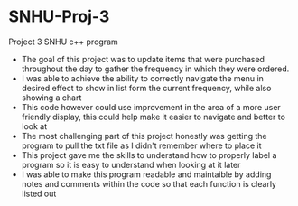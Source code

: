 # SNHU-Proj-3
Project 3 SNHU c++ program

- The goal of this project was to update items that were purchased throughout the day to gather the frequency in which they were ordered.
- I was able to achieve the ability to correctly navigate the menu in desired effect to show in list form the current frequency, while also showing a chart
- This code however could use improvement in the area of a more user friendly display, this could help make it easier to navigate and better to look at
- The most challenging part of this project honestly was getting the program to pull the txt file as I didn't remember where to place it
- This project gave me the skills to understand how to properly label a program so it is easy to understand when looking at it later
- I was able to make this program readable and maintaible by adding notes and comments within the code so that each function is clearly listed out
